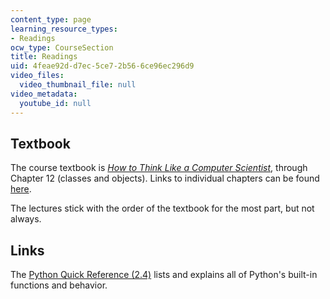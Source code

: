 ```yaml
---
content_type: page
learning_resource_types:
- Readings
ocw_type: CourseSection
title: Readings
uid: 4feae92d-d7ec-5ce7-2b56-6ce96ec296d9
video_files:
  video_thumbnail_file: null
video_metadata:
  youtube_id: null
---
```


Textbook
--------

The course textbook is [_How to Think Like a Computer Scientist_](http://www.greenteapress.com/thinkpython/thinkCSpy/), through Chapter 12 (classes and objects). Links to individual chapters can be found [here](http://www.greenteapress.com/thinkpython/thinkCSpy/html/).

The lectures stick with the order of the textbook for the most part, but not always.

Links
-----

The [Python Quick Reference (2.4)](http://rgruet.free.fr/PQR24/PQR2.4.html) lists and explains all of Python's built-in functions and behavior.